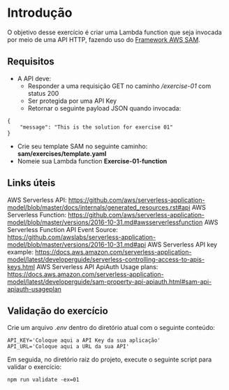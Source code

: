 # Introdução
O objetivo desse exercício é criar uma Lambda function que seja invocada por meio de uma API HTTP, fazendo uso do [Framework AWS SAM](https://aws.amazon.com/serverless/sam/). 

## Requisitos 

- A API deve:
  - Responder a uma requisição GET no caminho */exercise-01* com status 200
  - Ser protegida por uma API Key
  - Retornar o seguinte payload JSON quando invocada:
```
{
    "message": "This is the solution for exercise 01"
}
```
- Crie seu template SAM no seguinte caminho: **sam/exercises/template.yaml**
- Nomeie sua Lambda function **Exercise-01-function**

## Links úteis
AWS Serverless API: https://github.com/aws/serverless-application-model/blob/master/docs/internals/generated_resources.rst#api
AWS Serverless Function: https://github.com/aws/serverless-application-model/blob/master/versions/2016-10-31.md#awsserverlessfunction
AWS Serverless Function API Event Source: https://github.com/awslabs/serverless-application-model/blob/master/versions/2016-10-31.md#api
AWS Serverless API key example: https://docs.aws.amazon.com/serverless-application-model/latest/developerguide/serverless-controlling-access-to-apis-keys.html
AWS Serverless API ApiAuth Usage plans: https://docs.aws.amazon.com/serverless-application-model/latest/developerguide/sam-property-api-apiauth.html#sam-api-apiauth-usageplan

## Validação do exercício

Crie um arquivo *.env* dentro do diretório atual com o seguinte conteúdo:
```
API_KEY='Coloque aqui a API Key da sua aplicação'
API_URL='Coloque aqui a URL da sua API'
```

Em seguida, no diretório raiz do projeto, execute o seguinte script para validar o exercício:
```
npm run validate -ex=01
```
